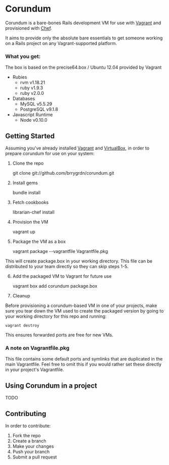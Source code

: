 # Corundum

Corundum is a bare-bones Rails development VM for use with [Vagrant](http://vagrantup.com) and provisioned with [Chef](http://docs-v1.vagrantup.com/v1/docs/provisioners/chef_solo.html).

It aims to provide only the absolute bare essentials to get someone working on a Rails project on any Vagrant-supported platform.

### What you get:

The box is based on the precise64.box / Ubuntu 12.04 provided by Vagrant

- Rubies
  - rvm v1.18.21
  - ruby v1.9.3
  - ruby v2.0.0
- Databases 
  - MySQL v5.5.29
  - PostgreSQL v9.1.8
- Javascript Runtime
  - Node v0.10.0

## Getting Started

Assuming you've already installed [Vagrant](http://downloads.vagrantup.com) 
and [VirtualBox](https://www.virtualbox.org/wiki/Downloads), 
in order to prepare corundum for use on your system:

1. Clone the repo

    git clone git://github.com/brrygrdn/corundum.git

2. Install gems

    bundle install
    
3. Fetch cookbooks

    librarian-chef install
    
4. Provision the VM

    vagrant up

5. Package the VM as a box

    vagrant package --vagrantfile Vagrantfile.pkg

  This will create package.box in your working directory. This file can be distributed to your team directly
  so they can skip steps 1-5.
  
6. Add the packaged VM to Vagrant for future use

    vagrant box add corundum package.box
    
7. Cleanup

  Before provisioning a corundum-based VM in one of your projects, make sure you tear down the VM used
  to create the packaged version by going to your working directory for this repo and running:
   
    vagrant destroy
    
  This ensures forwarded ports are free for new VMs.

### A note on Vagrantfile.pkg

This file contains some default ports and symlinks that are duplicated in the main Vagrantfile. 
Feel free to omit this if you would rather set these directly in your project's Vagrantfile.

## Using Corundum in a project

TODO

## Contributing

In order to contribute:

1. Fork the repo
2. Create a branch
3. Make your changes
4. Push your branch
5. Submit a pull request
